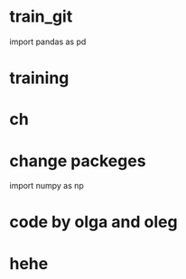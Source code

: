 # train_git
import pandas as pd
# training
# ch

# change packeges
import numpy as np


# code by olga and oleg
# hehe

